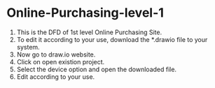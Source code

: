 # Online-Purchasing-level-1
1. This is the DFD of 1st level Online Purchasing Site.  
2. To edit it according to your use, download the *.drawio file to your system.  
3. Now go to draw.io website.  
4. Click on open existion project.  
5. Select the device option and open the downloaded file.  
6. Edit according to your use.
